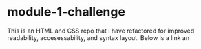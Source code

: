 # module-1-challenge
This is an HTML and CSS repo that i have refactored for improved readability, accesessability, and syntax layout.
Below is a link an
